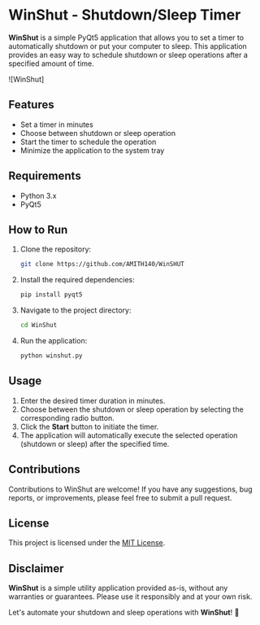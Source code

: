 # WinShut - Shutdown/Sleep Timer

**WinShut** is a simple PyQt5 application that allows you to set a timer to automatically shutdown or put your computer to sleep. This application provides an easy way to schedule shutdown or sleep operations after a specified amount of time.

![WinShut]

## Features

- Set a timer in minutes
- Choose between shutdown or sleep operation
- Start the timer to schedule the operation
- Minimize the application to the system tray

## Requirements

- Python 3.x
- PyQt5

## How to Run

1. Clone the repository:

   ```bash
   git clone https://github.com/AMITH140/WinSHUT
   ```

2. Install the required dependencies:

   ```bash
   pip install pyqt5
   ```

3. Navigate to the project directory:

   ```bash
   cd WinShut
   ```

4. Run the application:

   ```bash
   python winshut.py
   ```

## Usage

1. Enter the desired timer duration in minutes.
2. Choose between the shutdown or sleep operation by selecting the corresponding radio button.
3. Click the **Start** button to initiate the timer.
4. The application will automatically execute the selected operation (shutdown or sleep) after the specified time.

## Contributions

Contributions to WinShut are welcome! If you have any suggestions, bug reports, or improvements, please feel free to submit a pull request.

## License

This project is licensed under the [MIT License](LICENSE).

## Disclaimer

**WinShut** is a simple utility application provided as-is, without any warranties or guarantees. Please use it responsibly and at your own risk.

Let's automate your shutdown and sleep operations with **WinShut**! 🚀
